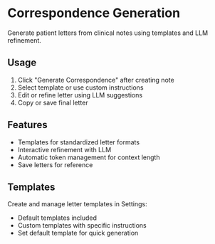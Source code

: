 # Correspondence Generation

Generate patient letters from clinical notes using templates and LLM refinement.

## Usage

1. Click "Generate Correspondence" after creating note
2. Select template or use custom instructions
3. Edit or refine letter using LLM suggestions
4. Copy or save final letter

## Features

- Templates for standardized letter formats
- Interactive refinement with LLM
- Automatic token management for context length
- Save letters for reference

## Templates

Create and manage letter templates in Settings:

- Default templates included
- Custom templates with specific instructions
- Set default template for quick generation
